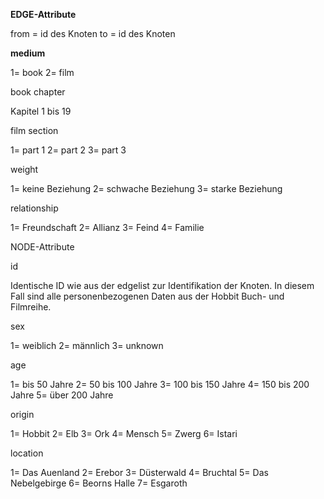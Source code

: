 **EDGE-Attribute**

from = id des Knoten
to = id des Knoten

**medium**

1= book
2= film

book chapter

Kapitel 1 bis 19

film section

1= part 1
2= part 2
3= part 3

weight

1= keine Beziehung
2= schwache Beziehung
3= starke Beziehung 

relationship

1= Freundschaft
2= Allianz 
3= Feind
4= Familie


NODE-Attribute

id

Identische ID wie aus der edgelist zur Identifikation der Knoten. In diesem Fall sind alle personenbezogenen Daten aus der Hobbit Buch- und Filmreihe.

sex

1= weiblich
2= männlich
3= unknown

age

1= bis 50 Jahre
2= 50 bis 100 Jahre
3= 100 bis 150 Jahre
4= 150 bis 200 Jahre
5= über 200 Jahre

origin

1= Hobbit
2= Elb
3= Ork
4= Mensch
5= Zwerg
6= Istari

location

1= Das Auenland
2= Erebor
3= Düsterwald
4= Bruchtal
5= Das Nebelgebirge
6= Beorns Halle
7= Esgaroth
